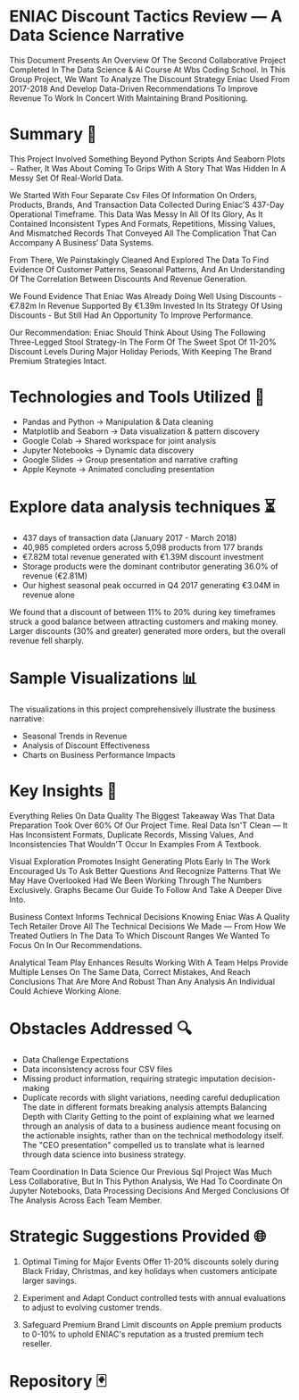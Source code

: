 # ENIAC Discount Tactics Review — A Data Science Narrative
This Document Presents An Overview Of The Second Collaborative Project Completed In The Data Science & Ai Course At Wbs Coding School. In This Group Project, We Want To Analyze The Discount Strategy Eniac Used From 2017-2018 And Develop Data-Driven Recommendations To Improve Revenue To Work In Concert With Maintaining Brand Positioning.
# Summary 🔖 
This Project Involved Something Beyond Python Scripts And Seaborn Plots − Rather, It Was About Coming To Grips With A Story That Was Hidden In A Messy Set Of Real-World Data.

We Started With Four Separate Csv Files Of Information On Orders, Products, Brands, And Transaction Data Collected During Eniac’S 437-Day Operational Timeframe. This Data Was Messy In All Of Its Glory, As It Contained Inconsistent Types And Formats, Repetitions, Missing Values, And Mismatched Records That Conveyed All The Complication That Can Accompany A Business’ Data Systems.

From There, We Painstakingly Cleaned And Explored The Data To Find Evidence Of Customer Patterns, Seasonal Patterns, And An Understanding Of The Correlation Between Discounts And Revenue Generation.

We Found Evidence That Eniac Was Already Doing Well Using Discounts - €7.82m In Revenue Supported By €1.39m Invested In Its Strategy Of Using Discounts - But Still Had An Opportunity To Improve Performance.

Our Recommendation: Eniac Should Think About Using The Following Three-Legged Stool Strategy-In The Form Of The Sweet Spot Of 11-20% Discount Levels During Major Holiday Periods, With Keeping The Brand Premium Strategies Intact.
# Technologies and Tools Utilized 🔭 
* Pandas and  Python → Manipulation & Data cleaning 
* Matplotlib and Seaborn  → Data visualization &  pattern discovery
* Google Colab → Shared workspace for joint analysis
* Jupyter Notebooks → Dynamic data discovery
* Google Slides → Group presentation and narrative crafting
* Apple Keynote → Animated concluding presentation
# Explore data analysis techniques ⏳
* 437 days of transaction data (January 2017 - March 2018)
* 40,985 completed orders across 5,098 products from 177 brands
* €7.82M total revenue generated with €1.39M discount investment
* Storage products were the dominant contributor generating 36.0% of revenue (€2.81M)
* Our highest seasonal peak occurred in Q4 2017 generating €3.04M in revenue alone
  
We found that a discount of between 11% to 20% during key timeframes struck a good balance between attracting customers and making money. Larger discounts (30% and greater) generated more orders, but the overall revenue fell sharply.

# Sample Visualizations 📊
The visualizations in this project comprehensively illustrate the business narrative:
- Seasonal Trends in Revenue
- Analysis of Discount Effectiveness
- Charts on Business Performance Impacts
# Key Insights 📝 
Everything Relies On Data Quality 
The Biggest Takeaway Was That Data Preparation Took Over 60% Of Our Project Time. Real Data Isn'T Clean — It Has Inconsistent Formats, Duplicate Records, Missing Values, And Inconsistencies That Wouldn'T Occur In Examples From A Textbook.

Visual Exploration Promotes Insight
Generating Plots Early In The Work Encouraged Us To Ask Better Questions And Recognize Patterns That We May Have Overlooked Had We Been Working Through The Numbers Exclusively. Graphs Became Our Guide To Follow And Take A Deeper Dive Into.

Business Context Informs Technical Decisions 
Knowing Eniac Was A Quality Tech Retailer Drove All The Technical Decisions We Made — From How We Treated Outliers In The Data To Which Discount Ranges We Wanted To Focus On In Our Recommendations.

Analytical Team Play Enhances Results 
Working With A Team Helps Provide Multiple Lenses On The Same Data, Correct Mistakes, And Reach Conclusions That Are More And Robust Than Any Analysis An Individual Could Achieve Working Alone.
# Obstacles Addressed 🔍 
-  Data Challenge Expectations
- Data inconsistency across four CSV files
- Missing product information, requiring strategic imputation decision-making
- Duplicate records with slight variations, needing careful deduplication
The date in different formats breaking analysis attempts
Balancing Depth with Clarity Getting to the point of explaining what we learned through an analysis of data to a business audience meant focusing on the actionable insights, rather than on the technical methodology itself. The "CEO presentation" compelled us to translate what is learned through data science into business strategy.

Team Coordination In Data Science Our Previous Sql Project Was Much Less Collaborative, But In This Python Analysis, We Had To Coordinate On Jupyter Notebooks, Data Processing Decisions And Merged Conclusions Of The Analysis Across Each Team Member.

# Strategic Suggestions Provided :globe_with_meridians:
1. Optimal Timing for Major Events  Offer 11-20% discounts solely during Black Friday, Christmas, and key holidays when customers anticipate larger savings.

2. Experiment and Adapt Conduct controlled tests with annual evaluations to adjust to evolving customer trends.

3. Safeguard Premium Brand  Limit discounts on Apple premium products to 0-10% to uphold ENIAC's reputation as a trusted premium tech reseller.
 # Repository  🃏

